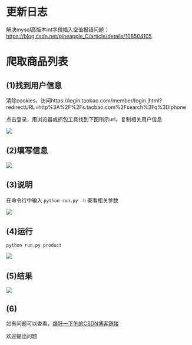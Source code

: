 # 更新日志
解决mysql高版本int字段插入空值报错问题：https://blog.csdn.net/pineapple_C/article/details/108504105

# 爬取商品列表



## (1)找到用户信息
清除cookies，访问https://login.taobao.com/member/login.jhtml?redirectURL=http%3A%2F%2Fs.taobao.com%2Fsearch%3Fq%3Diphone

点击登录，用浏览器或抓包工具找到下图所示url，复制相关用户信息

<img src="https://img-blog.csdnimg.cn/2020082921393077.jpg">

## (2)填写信息

<img src="https://img-blog.csdnimg.cn/20200829214101408.jpg">


## (3)说明
在命令行中输入
`
python run.py -h
`
查看相关参数

<img src="https://img-blog.csdnimg.cn/202008292128128.jpg">

## (4)运行
`
python run.py product
`

<img src="https://img-blog.csdnimg.cn/20200829213558210.jpg">

## (5)结果

<img src="https://img-blog.csdnimg.cn/20200829215134520.jpg">

## (6)

如有问题可以查看，[爆肝一下午的CSDN博客链接](https://blog.csdn.net/pineapple_C/article/details/108181761)

欢迎提出问题
